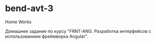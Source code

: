 # bend-avt-3

Home Works

Домашнее задание по курсу "FRNT-ANG. Разработка интерфейсов с использованием фреймворка Angular".